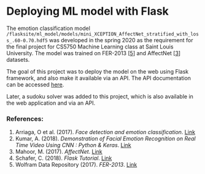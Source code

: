 # Deploying ML model with Flask

The emotion classification model `/flasksite/ml_model/models/mini_XCEPTION_AffectNet_stratified_with_loss_.60-0.70.hdf5` was developed in the spring 2020 as the requirement for the final project for CS5750 Machine Learning class at Saint Louis University. The model was trained on FER-2013 [[5]] and AffectNet [[3]] datasets. 

The goal of this project was to deploy the model on the web using Flask framework, and also make it available via an API. The API documentation can be accessed [here][6].

Later, a sudoku solver was added to this project, which is also available in the web application and via an API.


### References:

1. Arriaga, O et al. (2017). <em>Face detection and emotion classification</em>. [Link][1]
2. Kumar, A. (2018). <em>Demonstration of Facial Emotion Recognition on Real Time Video Using CNN : Python & Keras</em>. [Link][2]
3. Mahoor, M. (2017). <em>AffectNet</em>. [Link][3]
4. Schafer, C. (2018). <em>Flask Tutorial</em>. [Link][4]
5. Wolfram Data Repository (2017). <em>FER-2013</em>. [Link][5]

[1]: https://github.com/oarriaga/face_classification
[2]: https://appliedmachinelearning.blog/2018/11/28/demonstration-of-facial-emotion-recognition-on-real-time-video-using-cnn-python-keras/
[3]: http://mohammadmahoor.com/affectnet/
[4]: https://www.youtube.com/playlist?list=PL-osiE80TeTs4UjLw5MM6OjgkjFeUxCYH
[5]: https://datarepository.wolframcloud.com/resources/FER-2013
[6]: https://documenter.getpostman.com/view/11985382/T1LFmVRw?version=latest
